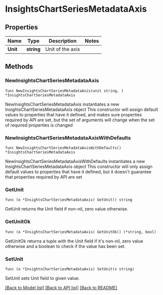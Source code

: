 # InsightsChartSeriesMetadataAxis

## Properties

Name | Type | Description | Notes
------------ | ------------- | ------------- | -------------
**Unit** | **string** | Unit of the axis | 

## Methods

### NewInsightsChartSeriesMetadataAxis

`func NewInsightsChartSeriesMetadataAxis(unit string, ) *InsightsChartSeriesMetadataAxis`

NewInsightsChartSeriesMetadataAxis instantiates a new InsightsChartSeriesMetadataAxis object
This constructor will assign default values to properties that have it defined,
and makes sure properties required by API are set, but the set of arguments
will change when the set of required properties is changed

### NewInsightsChartSeriesMetadataAxisWithDefaults

`func NewInsightsChartSeriesMetadataAxisWithDefaults() *InsightsChartSeriesMetadataAxis`

NewInsightsChartSeriesMetadataAxisWithDefaults instantiates a new InsightsChartSeriesMetadataAxis object
This constructor will only assign default values to properties that have it defined,
but it doesn't guarantee that properties required by API are set

### GetUnit

`func (o *InsightsChartSeriesMetadataAxis) GetUnit() string`

GetUnit returns the Unit field if non-nil, zero value otherwise.

### GetUnitOk

`func (o *InsightsChartSeriesMetadataAxis) GetUnitOk() (*string, bool)`

GetUnitOk returns a tuple with the Unit field if it's non-nil, zero value otherwise
and a boolean to check if the value has been set.

### SetUnit

`func (o *InsightsChartSeriesMetadataAxis) SetUnit(v string)`

SetUnit sets Unit field to given value.



[[Back to Model list]](../README.md#documentation-for-models) [[Back to API list]](../README.md#documentation-for-api-endpoints) [[Back to README]](../README.md)


